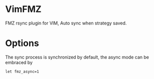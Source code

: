 # VimFMZ

FMZ rsync plugin for VIM, Auto sync when strategy saved.

# Options

The sync process is synchronized by default, the async mode can be embraced by

```
let fmz_async=1
```
